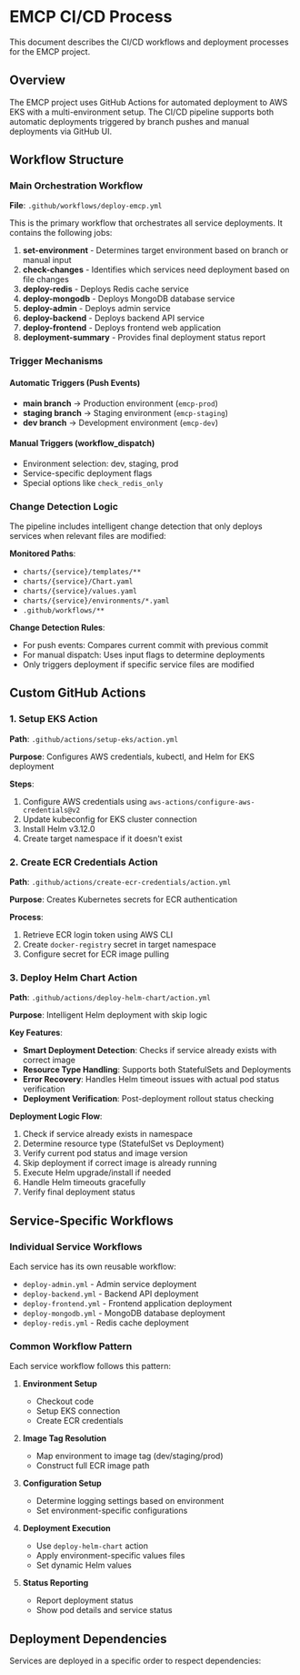 # EMCP CI/CD Process

This document describes the CI/CD workflows and deployment processes for the EMCP project.

## Overview

The EMCP project uses GitHub Actions for automated deployment to AWS EKS with a multi-environment setup. The CI/CD pipeline supports both automatic deployments triggered by branch pushes and manual deployments via GitHub UI.

## Workflow Structure

### Main Orchestration Workflow

**File**: `.github/workflows/deploy-emcp.yml`

This is the primary workflow that orchestrates all service deployments. It contains the following jobs:

1. **set-environment** - Determines target environment based on branch or manual input
2. **check-changes** - Identifies which services need deployment based on file changes
3. **deploy-redis** - Deploys Redis cache service
4. **deploy-mongodb** - Deploys MongoDB database service  
5. **deploy-admin** - Deploys admin service
6. **deploy-backend** - Deploys backend API service
7. **deploy-frontend** - Deploys frontend web application
8. **deployment-summary** - Provides final deployment status report

### Trigger Mechanisms

#### Automatic Triggers (Push Events)
- **main branch** → Production environment (`emcp-prod`)
- **staging branch** → Staging environment (`emcp-staging`)
- **dev branch** → Development environment (`emcp-dev`)

#### Manual Triggers (workflow_dispatch)
- Environment selection: dev, staging, prod
- Service-specific deployment flags
- Special options like `check_redis_only`

### Change Detection Logic

The pipeline includes intelligent change detection that only deploys services when relevant files are modified:

**Monitored Paths**:
- `charts/{service}/templates/**`
- `charts/{service}/Chart.yaml`
- `charts/{service}/values.yaml`
- `charts/{service}/environments/*.yaml`
- `.github/workflows/**`

**Change Detection Rules**:
- For push events: Compares current commit with previous commit
- For manual dispatch: Uses input flags to determine deployments
- Only triggers deployment if specific service files are modified

## Custom GitHub Actions

### 1. Setup EKS Action
**Path**: `.github/actions/setup-eks/action.yml`

**Purpose**: Configures AWS credentials, kubectl, and Helm for EKS deployment

**Steps**:
1. Configure AWS credentials using `aws-actions/configure-aws-credentials@v2`
2. Update kubeconfig for EKS cluster connection
3. Install Helm v3.12.0
4. Create target namespace if it doesn't exist

### 2. Create ECR Credentials Action
**Path**: `.github/actions/create-ecr-credentials/action.yml`

**Purpose**: Creates Kubernetes secrets for ECR authentication

**Process**:
1. Retrieve ECR login token using AWS CLI
2. Create `docker-registry` secret in target namespace
3. Configure secret for ECR image pulling

### 3. Deploy Helm Chart Action
**Path**: `.github/actions/deploy-helm-chart/action.yml`

**Purpose**: Intelligent Helm deployment with skip logic

**Key Features**:
- **Smart Deployment Detection**: Checks if service already exists with correct image
- **Resource Type Handling**: Supports both StatefulSets and Deployments
- **Error Recovery**: Handles Helm timeout issues with actual pod status verification
- **Deployment Verification**: Post-deployment rollout status checking

**Deployment Logic Flow**:
1. Check if service already exists in namespace
2. Determine resource type (StatefulSet vs Deployment)
3. Verify current pod status and image version
4. Skip deployment if correct image is already running
5. Execute Helm upgrade/install if needed
6. Handle Helm timeouts gracefully
7. Verify final deployment status

## Service-Specific Workflows

### Individual Service Workflows
Each service has its own reusable workflow:

- `deploy-admin.yml` - Admin service deployment
- `deploy-backend.yml` - Backend API deployment  
- `deploy-frontend.yml` - Frontend application deployment
- `deploy-mongodb.yml` - MongoDB database deployment
- `deploy-redis.yml` - Redis cache deployment

### Common Workflow Pattern

Each service workflow follows this pattern:

1. **Environment Setup**
   - Checkout code
   - Setup EKS connection
   - Create ECR credentials

2. **Image Tag Resolution**
   - Map environment to image tag (dev/staging/prod)
   - Construct full ECR image path

3. **Configuration Setup**
   - Determine logging settings based on environment
   - Set environment-specific configurations

4. **Deployment Execution**
   - Use `deploy-helm-chart` action
   - Apply environment-specific values files
   - Set dynamic Helm values

5. **Status Reporting**
   - Report deployment status
   - Show pod details and service status

## Deployment Dependencies

Services are deployed in a specific order to respect dependencies: